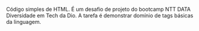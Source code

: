 Código simples de HTML. É um desafio de projeto do bootcamp NTT DATA Diversidade em Tech da Dio. A tarefa é demonstrar domínio de tags básicas da linguagem.
